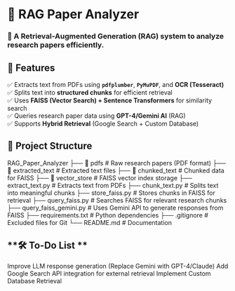 # 📄 RAG Paper Analyzer

### **🚀 A Retrieval-Augmented Generation (RAG) system to analyze research papers efficiently.**

## **📌 Features**
✅ Extracts text from PDFs using **`pdfplumber`**, **`PyMuPDF`**, and **OCR (Tesseract)**  
✅ Splits text into **structured chunks** for efficient retrieval  
✅ Uses **FAISS (Vector Search) + Sentence Transformers** for similarity search  
✅ Queries research paper data using **GPT-4/Gemini AI** (RAG)  
✅ Supports **Hybrid Retrieval** (Google Search + Custom Database)  

## **📂 Project Structure**
RAG_Paper_Analyzer ├── 📂 pdfs # Raw research papers (PDF format) ├── 📂 extracted_text # Extracted text files ├── 📂 chunked_text # Chunked data for FAISS ├── 📂 vector_store # FAISS vector index storage ├── extract_text.py # Extracts text from PDFs ├── chunk_text.py # Splits text into meaningful chunks ├── store_faiss.py # Stores chunks in FAISS for retrieval ├── query_faiss.py # Searches FAISS for relevant research chunks ├── query_faiss_gemini.py # Uses Gemini API to generate responses from FAISS ├── requirements.txt # Python dependencies ├── .gitignore # Excluded files for Git └── README.md # Documentation

## **🛠️ To-Do List **
 Improve LLM response generation (Replace Gemini with GPT-4/Claude)
 Add Google Search API integration for external retrieval
 Implement Custom Database Retrieval
